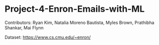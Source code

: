 # Project-4-Enron-Emails-with-ML

Contributors: Ryan Kim, Natalia Moreno Bautista, Myles Brown, Prathibha Shankar, Mai Flynn

Dataset: https://www.cs.cmu.edu/~enron/
